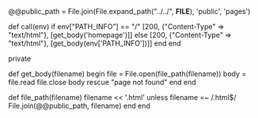   @@public_path = File.join(File.expand_path("../../", __FILE__), 'public', 'pages')

  def call(env)
    if  env["PATH_INFO"] == "/"
      [200, {"Content-Type" => "text/html"}, [get_body('homepage')]]
    else
      [200, {"Content-Type" => "text/html"}, [get_body(env['PATH_INFO'])]]
    end
  end

  private

  def get_body(filename)
    begin
      file = File.open(file_path(filename))
      body = file.read
      file.close
      body
    rescue
      "page not found"
    end
  end

  def file_path(filename)
    filename << '.html' unless filename =~ /\.html$/
    File.join(@@public_path, filename)
  end
end
